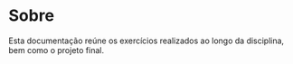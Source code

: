# Sobre

Esta documentação reúne os exercícios realizados ao longo da disciplina, bem como o projeto final.
